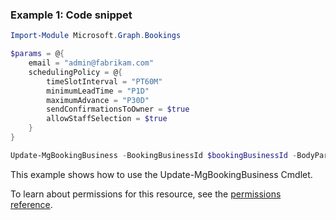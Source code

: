 ### Example 1: Code snippet

```powershellImport-Module Microsoft.Graph.Bookings

$params = @{
	email = "admin@fabrikam.com"
	schedulingPolicy = @{
		timeSlotInterval = "PT60M"
		minimumLeadTime = "P1D"
		maximumAdvance = "P30D"
		sendConfirmationsToOwner = $true
		allowStaffSelection = $true
	}
}

Update-MgBookingBusiness -BookingBusinessId $bookingBusinessId -BodyParameter $params
```
This example shows how to use the Update-MgBookingBusiness Cmdlet.
To learn about permissions for this resource, see the [permissions reference](/graph/permissions-reference).

